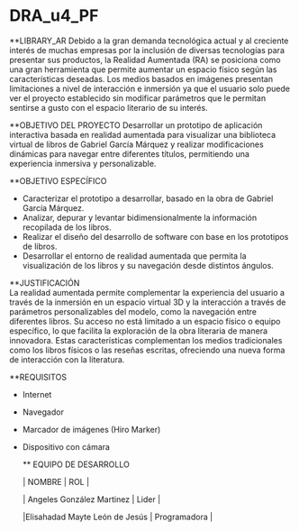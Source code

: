 # DRA_u4_PF

**LIBRARY_AR 
Debido a la gran demanda tecnológica actual y al creciente interés de muchas empresas por la inclusión de diversas tecnologías para presentar sus productos, la Realidad Aumentada (RA) se posiciona como una gran herramienta que permite aumentar un espacio físico según las características deseadas. Los medios basados en imágenes presentan limitaciones a nivel de interacción e inmersión ya que el usuario solo puede ver el proyecto establecido sin modificar parámetros que le permitan sentirse a gusto con el espacio literario de su interés.

**OBJETIVO DEL PROYECTO 
Desarrollar un prototipo de aplicación interactiva basada en realidad aumentada para visualizar una biblioteca virtual de libros de Gabriel García Márquez y realizar modificaciones dinámicas para navegar entre diferentes títulos, permitiendo una experiencia inmersiva y personalizable.

**OBJETIVO ESPECÍFICO 
- Caracterizar el prototipo a desarrollar, basado en la obra de Gabriel García Márquez.  
- Analizar, depurar y levantar bidimensionalmente la información recopilada de los libros.  
- Realizar el diseño del desarrollo de software con base en los prototipos de libros.  
- Desarrollar el entorno de realidad aumentada que permita la visualización de los libros y su navegación desde distintos ángulos.  

**JUSTIFICACIÓN  
La realidad aumentada permite complementar la experiencia del usuario a través de la inmersión en un espacio virtual 3D y la interacción a través de parámetros personalizables del modelo, como la navegación entre diferentes libros. Su acceso no está limitado a un espacio físico o equipo específico, lo que facilita la exploración de la obra literaria de manera innovadora. Estas características complementan los medios tradicionales como los libros físicos o las reseñas escritas, ofreciendo una nueva forma de interacción con la literatura.

**REQUISITOS  
- Internet  
- Navegador  
- Marcador de imágenes (Hiro Marker)  
- Dispositivo con cámara

  ** EQUIPO DE DESARROLLO
  
  
  | NOMBRE                               |  ROL                 |
 
  | Angeles González Martinez            |   Lider              |

  |Elisahadad Mayte León de Jesús        |  Programadora        |
  
